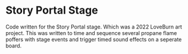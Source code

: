 # Story Portal Stage

Code written for the Story Portal stage. Which was a 2022 LoveBurn art project.
This was written to time and sequence several propane flame poffers with stage events 
and trigger timed sound effects on a seperate board.
